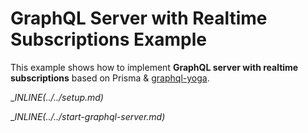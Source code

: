 # GraphQL Server with Realtime Subscriptions Example

This example shows how to implement **GraphQL server with realtime subscriptions** based on Prisma & [graphql-yoga](https://github.com/prisma/graphql-yoga).

__INLINE(../../_setup.md)__

__INLINE(../../_start-graphql-server.md)__